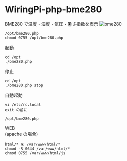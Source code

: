 WiringPi-php-bme280
========
BME280 で温度・湿度・気圧・暑さ指数を表示
![bme280](https://user-images.githubusercontent.com/76575923/120967884-0efd2580-c7a3-11eb-9433-9c1f2168d01a.jpg)

```
/opt/bme280.php
chmod 0755 /opt/bme280.php
```

起動
```
cd /opt
./bme280.php
```

停止
```
cd /opt
./bme280.php stop
```

自動起動
```
vi /etc/rc.local
exit の前に

/opt/bme280.php
```
WEB<br/>
(apache の場合)

```
html/* を /var/www/html/*
chmod -R 0644 /var/www/html/*
chmod 0755 /var/www/html/js
```
